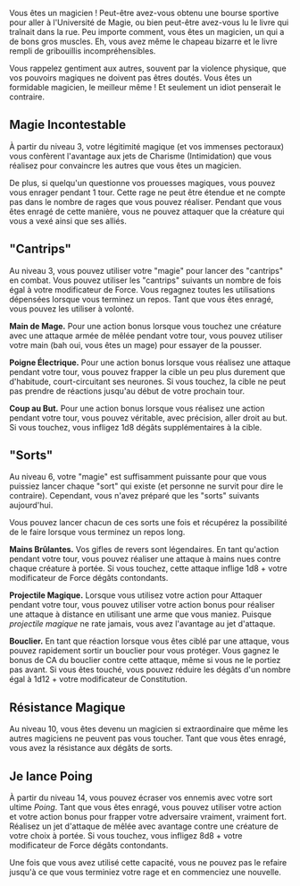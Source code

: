Vous êtes un magicien ! Peut-être avez-vous obtenu une bourse sportive pour aller à l'Université de Magie, ou bien peut-être avez-vous lu le livre qui traînait dans la rue. Peu importe comment, vous êtes un magicien, un qui a de bons gros muscles. Eh, vous avez même le chapeau bizarre et le livre rempli de gribouillis incompréhensibles.

Vous rappelez gentiment aux autres, souvent par la violence physique, que vos pouvoirs magiques ne doivent pas êtres doutés. Vous êtes un formidable magicien, le meilleur même ! Et seulement un idiot penserait le contraire.

## Magie Incontestable

À partir du niveau 3, votre légitimité magique (et vos immenses pectoraux) vous confèrent l'avantage aux jets de Charisme (Intimidation) que vous réalisez pour convaincre les autres que vous êtes un magicien.

De plus, si quelqu'un questionne vos prouesses magiques, vous pouvez vous enrager pendant 1 tour. Cette rage ne peut être étendue et ne compte pas dans le nombre de rages que vous pouvez réaliser. Pendant que vous êtes enragé de cette manière, vous ne pouvez attaquer que la créature qui vous a vexé ainsi que ses alliés.

## "Cantrips"
 
Au niveau 3, vous pouvez utiliser votre "magie" pour lancer des "cantrips" en combat. Vous pouvez utiliser les "cantrips" suivants un nombre de fois égal à votre modificateur de Force. Vous regagnez toutes les utilisations dépensées lorsque vous terminez un repos. Tant que vous êtes enragé, vous pouvez les utiliser à volonté.

**Main de Mage.** Pour une action bonus lorsque vous touchez une créature avec une attaque armée de mêlée pendant votre tour, vous pouvez utiliser votre main (bah oui, vous êtes un mage) pour essayer de la pousser.

**Poigne Électrique.** Pour une action bonus lorsque vous réalisez une attaque pendant votre tour, vous pouvez frapper la cible un peu plus durement que d'habitude, court-circuitant ses neurones. Si vous touchez, la cible ne peut pas prendre de réactions jusqu'au début de votre prochain tour.

**Coup au But.** Pour une action bonus lorsque vous réalisez une action pendant votre tour, vous pouvez véritable, avec précision, aller droit au but. Si vous touchez, vous infligez 1d8 dégâts supplémentaires à la cible.

## "Sorts"

Au niveau 6, votre "magie" est suffisamment puissante pour que vous puissiez lancer chaque "sort" qui existe (et personne ne survit pour dire le contraire). Cependant, vous n'avez préparé que les "sorts" suivants aujourd'hui.

Vous pouvez lancer chacun de ces sorts une fois et récupérez la possibilité de le faire lorsque vous terminez un repos long.

**Mains Brûlantes.** Vos gifles de revers sont légendaires. En tant qu'action pendant votre tour, vous pouvez réaliser une attaque à mains nues contre chaque créature à portée. Si vous touchez, cette attaque inflige 1d8 + votre modificateur de Force dégâts contondants.

**Projectile Magique.** Lorsque vous utilisez votre action pour Attaquer pendant votre tour, vous pouvez utiliser votre action bonus pour réaliser une attaque à distance en utilisant une arme que vous maniez. Puisque *projectile magique* ne rate jamais, vous avez l'avantage au jet d'attaque.

**Bouclier.** En tant que réaction lorsque vous êtes ciblé par une attaque, vous pouvez rapidement sortir un bouclier pour vous protéger. Vous gagnez le bonus de CA du bouclier contre cette attaque, même si vous ne le portiez pas avant. Si vous êtes touché, vous pouvez réduire les dégâts d'un nombre égal à 1d12 + votre modificateur de Constitution.

## Résistance Magique

Au niveau 10, vous êtes devenu un magicien si extraordinaire que même les autres magiciens ne peuvent pas vous toucher. Tant que vous êtes enragé, vous avez la résistance aux dégâts de sorts.

## Je lance Poing

À partir du niveau 14, vous pouvez écraser vos ennemis avec votre sort ultime _Poing_. Tant que vous êtes enragé, vous pouvez utiliser votre action et votre action bonus pour frapper votre adversaire vraiment, vraiment fort. Réalisez un jet d'attaque de mêlée avec avantage contre une créature de votre choix à portée. Si vous touchez, vous infligez 8d8 + votre modificateur de Force dégâts contondants.

Une fois que vous avez utilisé cette capacité, vous ne pouvez pas le refaire jusqu'à ce que vous terminiez votre rage et en commenciez une nouvelle.